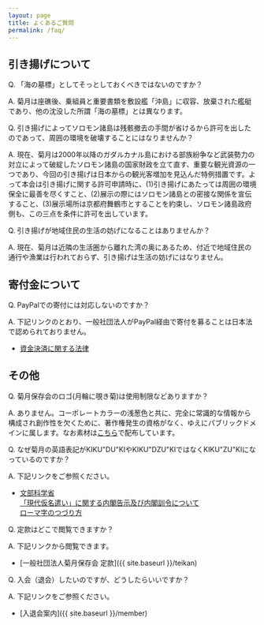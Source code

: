 ```yaml
---
layout: page
title: よくあるご質問
permalink: /faq/
---
```


## 引き揚げについて

Q. 「海の墓標」としてそっとしておくべきではないのですか？  

A. 菊月は座礁後、乗組員と重要書類を敷設艦「沖島」に収容、放棄された艦艇であり、他の沈没した所謂「海の墓標」とは異なります。  


Q. 引き揚げによってソロモン諸島は残骸撤去の手間が省けるから許可を出したのであって、周囲の環境を破壊することにはなりませんか？  

A. 現在、菊月は2000年以降のガダルカナル島における部族紛争など武装勢力の対立によって破綻したソロモン諸島の国家財政を立て直す、重要な観光資源の一つであり、今回の引き揚げは日本からの観光客増加を見込んだ特例措置です。よって本会は引き揚げに関する許可申請時に、(1)引き揚げにあたっては周囲の環境保全に最善を尽くすこと、(2)展示の際にはソロモン諸島との密接な関係を宣伝すること、(3)展示場所は京都府舞鶴市とすることを約束し、ソロモン諸島政府側も、この三点を条件に許可を出しています。

Q. 引き揚げが地域住民の生活の妨げになることはありませんか？

A. 現在、菊月は近隣の生活圏から離れた湾の奥にあるため、付近で地域住民の通行や漁業は行われておらず、引き揚げは生活の妨げにはなりません。

## 寄付金について

Q. PayPalでの寄付には対応しないのですか？  

A. 下記リンクのとおり、一般社団法人がPayPal経由で寄付を募ることは日本法で認められておりません。

* [資金決済に関する法律](http://law.e-gov.go.jp/htmldata/H21/H21HO059.html)

## その他

Q. 菊月保存会のロゴ(月輪に覗き菊)は使用制限などありますか？  

A. ありません。コーポレートカラーの浅葱色と共に、完全に常識的な情報から構成され創作性を欠くために、著作権発生の資格がなく、ゆえにパブリックドメインに属します。なお素材は[こちら](/Japanese_Crest_Tsukiwa_Ni_Nozoki_Kiku.svg)で配布しています。  


Q. なぜ菊月の英語表記がKIKU"DU"KIやKIKU"DZU"KIではなくKIKU"ZU"KIになっているのですか？  

A. 下記リンクをご参照ください。

* [文部科学省](http://www.mext.go.jp/)  
    [「現代仮名遣い」に関する内閣告示及び内閣訓令について](http://www.mext.go.jp/b_menu/hakusho/nc/t19860701002/t19860701002.html)  
    [ローマ字のつづり方](http://www.mext.go.jp/b_menu/hakusho/nc/k19541209001/k19541209001.html)

Q. 定款はどこで閲覧できますか？  

A. 下記リンクから閲覧できます。

* [一般社団法人菊月保存会 定款]({{ site.baseurl }}/teikan)


Q. 入会（退会）したいのですが、どうしたらいいですか？

A. 下記リンクをご参照ください。

* [入退会案内]({{ site.baseurl }}/member)
